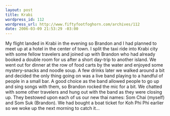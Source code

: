 ```yaml
--- 
layout: post
title: Krabi
wordpress_id: 112
wordpress_url: http://www.fiftyfootfoghorn.com/archives/112
date: 2006-03-09 21:53:29 -03:00
---
```

My flight landed in Krabi in the evening so Brandon and I had planned to meet up at a hotel in the center of town. I split the taxi ride into Krabi city with some fellow travelers and joined up with Brandon who had already booked a double room for us after a short day-trip to another island. We went out for dinner at the row of food carts by the water and enjoyed some mystery-snacks and noodle soup. A few drinks later we walked around a bit and decided the only thing going on was a live band playing to a handful of people in a small bar. A good choice as the band allowed people to go up and sing songs with them, so Brandon rocked the mic for a bit. We chatted with some other travelers and hung out with the band as they were closing up. They bestowed upon each of us our new thai names: Som Chai (myself) and Som Suk (Brandon). We had bought a boat ticket for Koh Phi Phi earlier so we woke up the next morning to catch it...
